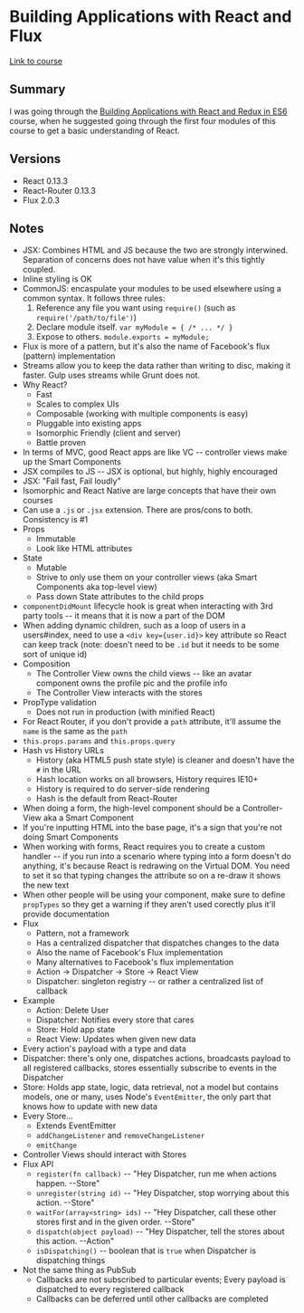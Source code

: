 # Building Applications with React and Flux

[Link to course](https://app.pluralsight.com/library/courses/react-flux-building-applications/table-of-contents)

## Summary

I was going through the [Building Applications with React and Redux in ES6](https://app.pluralsight.com/player?author=cory-house&name=react-redux-react-router-es6-m1&mode=live&clip=1&course=react-redux-react-router-es6) course, when he suggested going through the first four modules of this course to get a basic understanding of React.

## Versions

* React 0.13.3
* React-Router 0.13.3
* Flux 2.0.3

## Notes

* JSX: Combines HTML and JS because the two are strongly interwined. Separation of concerns does not have value when it's this tightly coupled.
* Inline styling is OK
* CommonJS: encaspulate your modules to be used elsewhere using a common syntax. It follows three rules:
	1. Reference any file you want using `require()` (such as `require('/path/to/file')`)
	1. Declare module itself. `var myModule = { /* ... */ }`
	1. Expose to others. `module.exports = myModule;`
* Flux is more of a pattern, but it's also the name of Facebook's flux (pattern) implementation
* Streams allow you to keep the data rather than writing to disc, making it faster. Gulp uses streams while Grunt does not.
* Why React?
	* Fast
	* Scales to complex UIs
	* Composable (working with multiple components is easy)
	* Pluggable into existing apps
	* Isomorphic Friendly (client and server)
	* Battle proven
* In terms of MVC, good React apps are like VC -- controller views make up the Smart Components
* JSX compiles to JS -- JSX is optional, but highly, highly encouraged
* JSX: "Fail fast, Fail loudly"
* Isomorphic and React Native are large concepts that have their own courses
* Can use a `.js` or `.jsx` extension. There are pros/cons to both. Consistency is #1
* Props
	* Immutable
	* Look like HTML attributes
* State
	* Mutable
	* Strive to only use them on your controller views (aka Smart Components aka top-level view)
	* Pass down State attributes to the child props
* `componentDidMount` lifecycle hook is great when interacting with 3rd party tools -- it means that it is now a part of the DOM
* When adding dynamic children, such as a loop of users in a users#index, need to use a `<div key={user.id}>` key attribute so React can keep track (note: doesn't need to be `.id` but it needs to be some sort of unique id)
* Composition
	* The Controller View owns the child views -- like an avatar component owns the profile pic and the profile info
	* The Controller View interacts with the stores
* PropType validation
	* Does not run in production (with minified React)
* For React Router, if you don't provide a `path` attribute, it'll assume the `name` is the same as the `path`
* `this.props.params` and `this.props.query`
* Hash vs History URLs
	* History (aka HTML5 push state style) is cleaner and doesn't have the `#` in the URL
	* Hash location works on all browsers, History requires IE10+
	* History is required to do server-side rendering
	* Hash is the default from React-Router
* When doing a form, the high-level component should be a Controller-View aka a Smart Component
* If you're inputting HTML into the base page, it's a sign that you're not doing Smart Components
* When working with forms, React requires you to create a custom handler -- if you run into a scenario where typing into a form doesn't do anything, it's because React is redrawing on the Virtual DOM. You need to set it so that typing changes the attribute so on a re-draw it shows the new text
* When other people will be using your component, make sure to define `propTypes` so they get a warning if they aren't used corectly plus it'll provide documentation
* Flux
	* Pattern, not a framework
	* Has a centralized dispatcher that dispatches changes to the data
	* Also the name of Facebook's Flux implementation
	* Many alternatives to Facebook's flux implementation
	* Action -> Dispatcher -> Store -> React View
	* Dispatcher: singleton registry -- or rather a centralized list of callback
* Example
	* Action: Delete User
	* Dispatcher: Notifies every store that cares
	* Store: Hold app state
	* React View: Updates when given new data
* Every action's payload with a type and data
* Dispatcher: there's only one, dispatches actions, broadcasts payload to all registered callbacks, stores essentially subscribe to events in the Dispatcher
* Store: Holds app state, logic, data retrieval, not a model but contains models, one or many, uses Node's `EventEmitter`, the only part that knows how to update with new data
* Every Store...
	* Extends EventEmitter
	* `addChangeListener` and `removeChangeListener`
	* `emitChange`
* Controller Views should interact with Stores
* Flux API
	* `register(fn callback)` -- "Hey Dispatcher, run me when actions happen. --Store"
	* `unregister(string id)` -- "Hey Dispatcher, stop worrying about this action. --Store"
	* `waitFor(array<string> ids)` -- "Hey Dispatcher, call these other stores first and in the given order. --Store"
	* `dispatch(object payload)` -- "Hey Dispatcher, tell the stores about this action. --Action"
	* `isDispatching()` -- boolean that is `true` when Dispatcher is dispatching things
* Not the same thing as PubSub
	* Callbacks are not subscribed to particular events; Every payload is dispatched to every registered callback
	* Callbacks can be deferred until other callbacks are completed
	
	
